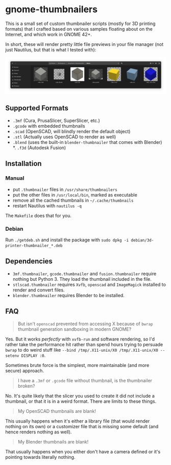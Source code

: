 # gnome-thumbnailers

This is a small set of custom thumbnailer scripts (mostly for 3D printing formats) that I crafted based on various samples floating about on the Internet, and which work in GNOME 42+.

In short, these will render pretty little file previews in your file manager (not just Nautilus, but that is what I tested with):

![](demo/demo.png)

## Supported Formats

* `.3mf` (Cura, PrusaSlicer, SuperSlicer, etc.)
* `.gcode` with embedded thumbnails
* `.scad` (OpenSCAD, will blindly render the default object)
* `.stl` (Actually uses OpenSCAD to render as well)
* `.blend` (uses the built-in `blender-thumbnailer` that comes with Blender)
*. `.f3d` (Autodesk Fusion)

## Installation

### Manual

* put `.thumbnailer` files in `/usr/share/thumbnailers`
* put the other files in `/usr/local/bin`, marked as executable
* remove all the cached thumbnails in `~/.cache/thumbnails`
* restart Nautilus with `nautilus -q`

The `Makefile` does that for you.

### Debian

Run `./getdeb.sh` and install the package with `sudo dpkg -i debian/3d-printer-thumbnailer_*.deb`

## Dependencies

* `3mf.thumbnailer`, `gcode.thumbnailer` and `fusion.thumbnailer` require nothing but Python 3. They load the thumbnail included in the file.
* `stlscad.thumbnailer` requires `Xvfb`, `openscad` and `ImageMagick` installed to render and convert files.
* `blender.thumbnailer` requires Blender to be installed.

## FAQ

> But isn't `openscad` prevented from accessing X because of `bwrap` thumbnail generation sandboxing in modern GNOME?

Yes. But it works _perfectly_ with `xvfb-run` and software rendering, so I'd rather take the performance hit rather than spend hours trying to persuade `bwrap` to do weird stuff like `--bind /tmp/.X11-unix/X0 /tmp/.X11-unix/X0 --setenv DISPLAY :0`. 

Sometimes brute force is the simplest, more maintainable (and more secure) approach.

> I have a `.3mf` or `.gcode` file without thumbnail, is the thumbnailer broken?

No. It's quite likely that the slicer you used to create it did not include a thumbnail, or that it is in a weird format. There are limits to these things.

> My OpenSCAD thumbnails are blank!

This usually happens when it's either a library file (that would render nothing on its own) or a customizer file that is missing some default (and hence renders nothing as well).

> My Blender thumbnails are blank!

That usually happens when you either don't have a camera defined or it's pointing towards literally nothing.
